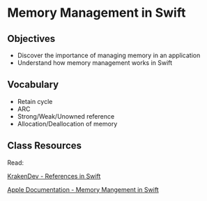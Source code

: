 # Memory Management in Swift


## Objectives

- Discover the importance of managing memory in an application
- Understand how memory management works in Swift

## Vocabulary

- Retain cycle
- ARC
- Strong/Weak/Unowned reference
- Allocation/Deallocation of memory

## Class Resources

Read: 

[KrakenDev - References in Swift](https://krakendev.io/blog/weak-and-unowned-references-in-swift)

[Apple Documentation - Memory Mangement in Swift](https://developer.apple.com/library/content/documentation/Swift/Conceptual/Swift_Programming_Language/AutomaticReferenceCounting.html)
